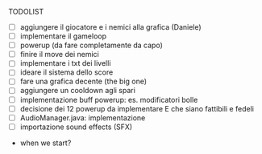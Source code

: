 TODOLIST  
- [ ] aggiungere il giocatore e i nemici alla grafica (Daniele)
- [ ] implementare il gameloop 
- [ ] powerup (da fare completamente da capo)
- [ ] finire il move dei nemici 
- [ ] implementare i txt dei livelli
- [ ] ideare il sistema dello score 
- [ ] fare una grafica decente (the big one)
- [ ] aggiungere un cooldown agli spari 
- [ ] implementazione buff powerup: es. modificatori bolle
- [ ] decisione dei 12 powerup da implementare E che siano fattibili e fedeli
- [ ] AudioManager.java: implementazione
- [ ] importazione sound effects (SFX)
- when we start?